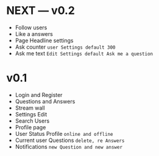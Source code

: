 # NEXT — v0.2
* Follow users
* Like a answers
* Page Headline settings
* Ask counter `user Settings default 300`
* Ask me text `Edit Settings default Ask me a question`

# v0.1

* Login and Register
* Questions and Answers
* Stream wall
* Settings Edit
* Search Users
* Profile page 
* User Status Profile `online and offline`
* Current user Questions `delete, re Answers`
* Notifications `new Question and new answer`
